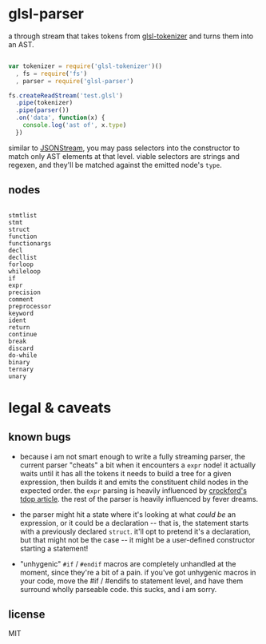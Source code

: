 glsl-parser
===========

a through stream that takes tokens from [glsl-tokenizer](https://github.com/chrisdickinson/glsl-tokenizer) and turns them into
an AST.

```javascript

var tokenizer = require('glsl-tokenizer')()
  , fs = require('fs')
  , parser = require('glsl-parser')

fs.createReadStream('test.glsl')
  .pipe(tokenizer)
  .pipe(parser())
  .on('data', function(x) {
    console.log('ast of', x.type)
  })

```

similar to [JSONStream](https://github.com/dominictarr/JSONStream), you may pass selectors
into the constructor to match only AST elements at that level. viable selectors are strings
and regexen, and they'll be matched against the emitted node's `type`.

nodes
-----

```

stmtlist
stmt
struct
function
functionargs
decl
decllist
forloop
whileloop
if
expr
precision
comment
preprocessor
keyword
ident
return
continue
break
discard
do-while
binary
ternary
unary

```

legal & caveats
===============

known bugs
----------

* because i am not smart enough to write a fully streaming parser, the current parser "cheats" a bit when it encounters a `expr` node! it actually waits until it has all the tokens it needs to build a tree for a given expression, then builds it and emits the constituent child nodes in the expected order. the `expr` parsing is heavily influenced by [crockford's tdop article](http://javascript.crockford.com/tdop/tdop.html). the rest of the parser is heavily influenced by fever dreams.

* the parser might hit a state where it's looking at what *could be* an expression, or it could be a declaration --
that is, the statement starts with a previously declared `struct`. it'll opt to pretend it's a declaration, but that
might not be the case -- it might be a user-defined constructor starting a statement!

* "unhygenic" `#if` / `#endif` macros are completely unhandled at the moment, since they're a bit of a pain.
if you've got unhygenic macros in your code, move the #if / #endifs to statement level, and have them surround
wholly parseable code. this sucks, and i am sorry.

license
-------

MIT
